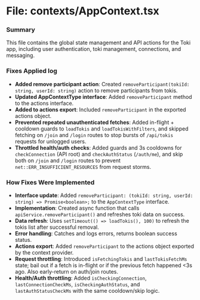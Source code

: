 # File: contexts/AppContext.tsx

### Summary
This file contains the global state management and API actions for the Toki app, including user authentication, toki management, connections, and messaging.

### Fixes Applied log
- **Added remove participant action**: Created `removeParticipant(tokiId: string, userId: string)` action to remove participants from tokis.
- **Updated AppContextType interface**: Added `removeParticipant` method to the actions interface.
- **Added to actions export**: Included `removeParticipant` in the exported actions object.
- **Prevented repeated unauthenticated fetches**: Added in-flight + cooldown guards to `loadTokis` and `loadTokisWithFilters`, and skipped fetching on `/join` and `/login` routes to stop bursts of `/api/tokis` requests for unlogged users.
 - **Throttled health/auth checks**: Added guards and 3s cooldowns for `checkConnection` (API root) and `checkAuthStatus` (`/auth/me`), and skip both on `/join` and `/login` routes to prevent `net::ERR_INSUFFICIENT_RESOURCES` from request storms.

### How Fixes Were Implemented
- **Interface update**: Added `removeParticipant: (tokiId: string, userId: string) => Promise<boolean>;` to the `AppContextType` interface.
- **Implementation**: Created async function that calls `apiService.removeParticipant()` and refreshes toki data on success.
- **Data refresh**: Uses `setTimeout(() => loadTokis(), 100)` to refresh the tokis list after successful removal.
- **Error handling**: Catches and logs errors, returns boolean success status.
- **Actions export**: Added `removeParticipant` to the actions object exported by the context provider.
- **Request throttling**: Introduced `isFetchingTokis` and `lastTokisFetchMs` state; bail out if a fetch is in-flight or if the previous fetch happened <3s ago. Also early-return on auth/join routes.
 - **Health/Auth throttling**: Added `isCheckingConnection`, `lastConnectionCheckMs`, `isCheckingAuthStatus`, and `lastAuthStatusCheckMs` with the same cooldown/skip logic.